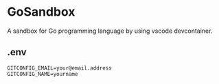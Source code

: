 # GoSandbox 

A sandbox for Go programming language by using vscode devcontainer.

## .env

```.env
GITCONFIG_EMAIL=your@email.address
GITCONFIG_NAME=yourname
```




